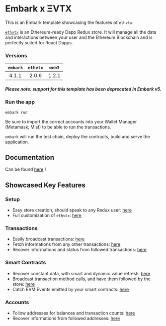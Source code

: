 # Embark x ΞVTX

This is an Embark template showcasing the features of `ethvtx`.

[`ethvtx`](https://github.com/Horyus/ethvtx) is an Ethereum-ready Dapp Redux store. It will manage all the data and interactions between your user and the Ethereum Blockchain and is perfectly suited for React Dapps.

### Versions

| `embark` | `ethvtx` | `web3` |
| :------: | :------: | :---:  |
| 4.1.1    | 2.0.6    | 1.2.1  |
##### Please note: support for this template has been deprecated in Embark v5.

### Run the app

```shell
embark run
```

Be sure to import the correct accounts into your Wallet Manager (Metamask, Mist) to be able to run the transactions.

`embark` will run the test chain, deploy the contracts, build and serve the application.

## Documentation

Can be found [here](http://doc.ethvtx.com) !

## Showcased Key Features

### Setup

* Easy store creation, should speak to any Redux user: [here](./app/ethvtx_config/createVtxStore.js)
* Full customization of `ethvtx`: [here](./app/ethvtx_config/setupWeb3.js)

### Transactions

* Easily broadcast transactions: [here](./app/txs_showcase/TxBroadcast.jsx#L39)
* Fetch informations from any other transactions: [here](./app/txs_showcase/TxFollow.jsx#L31)
* Recover informations and status from followed transactions: [here](./app/txs_showcase/TxList.jsx#L52)

### Smart Contracts

* Recover constant data, with smart and dynamic value refresh: [here](./app/contract_showcase/ContractMethodCall.jsx#L30)
* Broadcast transaction method calls, and have them followed by the store: [here](./app/contract_showcase/ContractMethodTx.jsx#L30)
* Catch EVM Events emitted by your smart contracts: [here](./app/contract_showcase/ContractEvents.jsx#L30)

### Accounts

* Follow addresses for balances and transaction counts: [here](./app/accounts_management/AccountsAdd.jsx#L32)
* Recover informations from followed addresses: [here](./app/accounts_management/AccountsList.jsx#L36)
